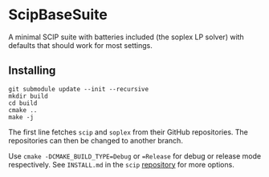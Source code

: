 # ScipBaseSuite

A minimal SCIP suite with batteries included (the soplex LP solver) with defaults that should work for most settings.

## Installing

```shell
git submodule update --init --recursive
mkdir build
cd build
cmake ..
make -j
```

The first line fetches `scip` and `soplex` from their GitHub repositories.
The repositories can then be changed to another branch.

Use `cmake -DCMAKE_BUILD_TYPE=Debug` or `=Release` for debug or release mode respectively.
See `INSTALL.md` in the `scip` [repository](https://github.com/scipopt/scip) for more options.
